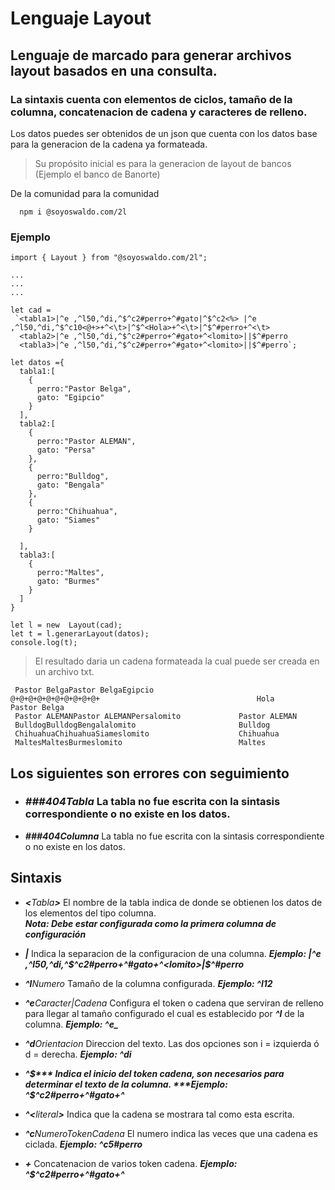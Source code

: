 # Lenguaje Layout

## Lenguaje de marcado para generar archivos layout basados en una consulta.
###  La sintaxis  cuenta con elementos de ciclos, tamaño de la columna, concatenacion de cadena y  caracteres de relleno.
Los datos puedes ser obtenidos de un  json que cuenta con los  datos base para la generacion de la cadena ya formateada.


> Su propósito inicial es para la generacion de layout de bancos (Ejemplo el banco de Banorte)

De la comunidad para la comunidad

~~~
  npm i @soyoswaldo.com/2l
~~~

### Ejemplo

```
import { Layout } from "@soyoswaldo.com/2l";

...
...
...

let cad = 
 `<tabla1>|^e ,^l50,^di,^$^c2#perro+^#gato|^$^c2<%> |^e ,^l50,^di,^$^c10<@+>+^<\t>|^$^<Hola>+^<\t>|^$^#perro+^<\t>
  <tabla2>|^e ,^l50,^di,^$^c2#perro+^#gato+^<lomito>||$^#perro
  <tabla3>|^e ,^l50,^di,^$^c2#perro+^#gato+^<lomito>||$^#perro`;

let datos ={
  tabla1:[
    {
      perro:"Pastor Belga",
      gato: "Egipcio"
    }
  ],
  tabla2:[
    {
      perro:"Pastor ALEMAN",
      gato: "Persa"
    },
    {
      perro:"Bulldog",
      gato: "Bengala"
    },
    {
      perro:"Chihuahua",
      gato: "Siames"
    }

  ],
  tabla3:[
    {
      perro:"Maltes",
      gato: "Burmes"
    }
  ]
}

let l = new  Layout(cad);
let t = l.generarLayout(datos);
console.log(t);
```

> El resultado daria un cadena formateada la cual puede ser creada en un archivo txt.

```
 Pastor BelgaPastor BelgaEgipcio                   @+@+@+@+@+@+@+@+@+@+                                   Hola       Pastor Belga
 Pastor ALEMANPastor ALEMANPersalomito             Pastor ALEMAN
 BulldogBulldogBengalalomito                       Bulldog
 ChihuahuaChihuahuaSiameslomito                    Chihuahua
 MaltesMaltesBurmeslomito                          Maltes

```

## Los siguientes son errores con seguimiento  


* ### ***###404Tabla***  La tabla no fue escrita con la sintasis correspondiente o no existe en los datos.
* ***###404Columna***  La tabla no fue escrita con la sintasis correspondiente o no existe en los datos.

## Sintaxis  


* ***<***_Tabla_***>***  El nombre de la tabla indica de donde se obtienen los datos de los elementos del tipo columna.  
***Nota: Debe estar configurada como la primera columna de configuración***  

* ***|***  Indica la separacion de la configuracion de una columna.   ***Ejemplo: <tabla2>|^e ,^l50,^di,^$^c2#perro+^#gato+^<lomito>|$^#perro***

* ***^l***_Numero_  Tamaño de la columna configurada.  ***Ejemplo: ^l12***
* ***^e***_Caracter|Cadena_  Configura el token o cadena que serviran de relleno para llegar al tamaño configurado el cual es establecido por ***^l*** de la columna.  ***Ejemplo: ^e_***
* ***^d***_Orientacion_  Direccion del texto. Las dos opciones son i = izquierda ó d = derecha.  ***Ejemplo: ^di***

* ***^$***  Indica el inicio del token cadena, son necesarios para determinar el texto de la columna.   ***Ejemplo: ^$^c2#perro+^#gato+^<lomito>***
* ***^<***_literal_***>***  Indica que la cadena se mostrara tal como esta escrita.  
* ***^c***_NumeroTokenCadena_  El numero indica las veces que una cadena es ciclada.  ***Ejemplo: ^c5#perro***  
* ***+***  Concatenacion de varios token cadena.     ***Ejemplo: ^$^c2#perro+^#gato+^<lomito>***  
